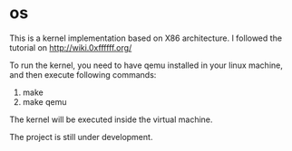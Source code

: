 # os

This is a kernel implementation based on X86 architecture. I followed the tutorial on http://wiki.0xffffff.org/

To run the kernel, you need to have qemu installed in your linux machine, and then execute following commands:

1. make
2. make qemu

The kernel will be executed inside the virtual machine.

The project is still under development.